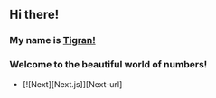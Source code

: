 ## Hi there!
### My name is [Tigran!](www.linkedin.com/in/tigranbal)
### Welcome to the beautiful world of numbers!
* [![Next][Next.js]][Next-url]
